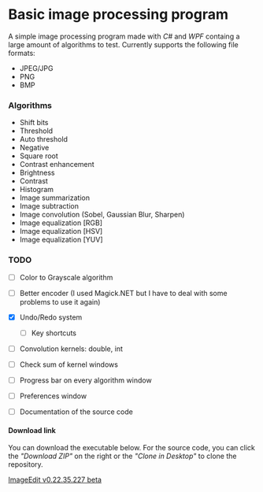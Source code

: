 # Basic image processing program

A simple image processing program made with *C#* and *WPF* containg a large amount of algorithms to test.
Currently supports the following file formats:

- JPEG/JPG
- PNG
- BMP


### Algorithms

- Shift bits
- Threshold
- Auto threshold
- Negative
- Square root
- Contrast enhancement
- Brightness
- Contrast
- Histogram
- Image summarization
- Image subtraction
- Image convolution (Sobel, Gaussian Blur, Sharpen)
- Image equalization [RGB]
- Image equalization [HSV]
- Image equalization [YUV]


### TODO

- [ ] Color to Grayscale algorithm
- [ ] Better encoder (I used Magick.NET but I have to deal with some problems to use it again)
- [X] Undo/Redo system
  - [ ] Key shortcuts
- [ ] Convolution kernels: double, int
- [ ] Check sum of kernel windows
- [ ] Progress bar on every algorithm window
- [ ] Preferences window
- [ ] Documentation of the source code


#### Download link

You can download the executable below. For the source code, you can click the *"Download ZIP"* on the right or the *"Clone in Desktop"* to clone the repository.

[ImageEdit v0.22.35.227 beta](https://github.com/nlabiris/ImageEdit_WPF/blob/master/ImageEdit_WPF/bin/Release/ImageEdit_v0.22.35.227_beta.rar?raw=true)